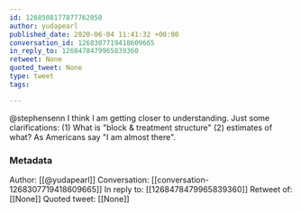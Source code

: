 ```yaml
---
id: 1268508177877762050
author: yudapearl
published_date: 2020-06-04 11:41:32 +00:00
conversation_id: 1268307719418609665
in_reply_to: 1268478479965839360
retweet: None
quoted_tweet: None
type: tweet
tags:

---
```


@stephensenn I think I am getting closer to understanding. Just some clarifications: (1) What is "block &amp; treatment structure" (2)  estimates of what?  As Americans say "I am almost there".

### Metadata

Author: [[@yudapearl]]
Conversation: [[conversation-1268307719418609665]]
In reply to: [[1268478479965839360]]
Retweet of: [[None]]
Quoted tweet: [[None]]
